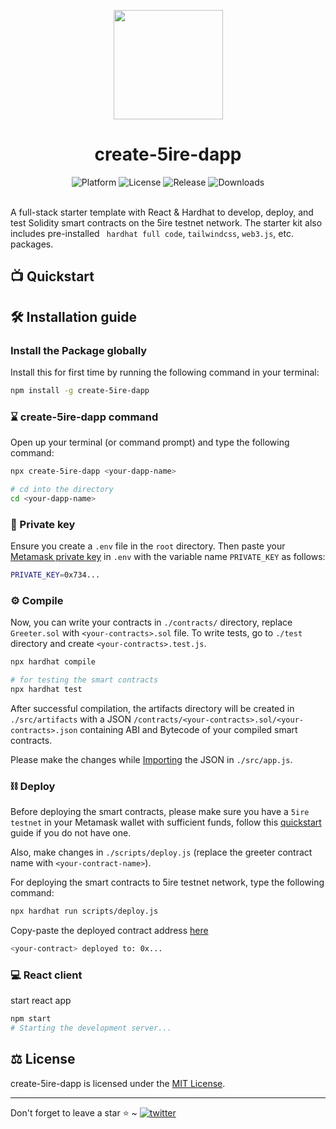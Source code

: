 <p align="center">
    <img align="center" src="https://docs.5ire.org/img/ms-icon-150x150.png" width="175"></img>
</p>

<h1 align="center">create-5ire-dapp</h1>

<div align="center">
    <img src="https://img.shields.io/badge/platform-5ire-blue.svg?style=flat-square" alt="Platform">
    <img src="https://img.shields.io/github/license/sambitsargam/create-5ire-dapp?color=orange&style=flat-square" alt="License">
    <img src="https://img.shields.io/github/v/release/sambitsargam/create-5ire-dapp?color=blue&style=flat-square" alt="Release">
    <img src="https://img.shields.io/npm/dw/create-5ire-dapp?style=flat-square" alt="Downloads">
</div><br>

A full-stack starter template with React & Hardhat to develop, deploy, and test Solidity smart contracts on the 5ire testnet network. The starter kit also includes pre-installed ` hardhat full code`, `tailwindcss`, `web3.js`, etc. packages.

## 📺 Quickstart

<div align="center">
</div>

## 🛠️ Installation guide

### Install the Package globally
Install this for first time by running the following command in your terminal:

```sh
npm install -g create-5ire-dapp
```

### ⌛️ create-5ire-dapp command

Open up your terminal (or command prompt) and type the following command:

```sh
npx create-5ire-dapp <your-dapp-name>

# cd into the directory
cd <your-dapp-name>
```

### 🔑 Private key

Ensure you create a `.env` file in the `root` directory. Then paste your [Metamask private key](https://metamask.zendesk.com/hc/en-us/articles/360015289632-How-to-export-an-account-s-private-key) in `.env` with the variable name `PRIVATE_KEY` as follows:

```sh
PRIVATE_KEY=0x734...
```

### ⚙️ Compile

Now, you can write your contracts in `./contracts/` directory, replace `Greeter.sol` with `<your-contracts>.sol` file. To write tests, go to `./test` directory and create `<your-contracts>.test.js`.

```sh
npx hardhat compile

# for testing the smart contracts
npx hardhat test
```

After successful compilation, the artifacts directory will be created in `./src/artifacts` with a JSON `/contracts/<your-contracts>.sol/<your-contracts>.json` containing ABI and Bytecode of your compiled smart contracts.

Please make the changes while [Importing](https://github.com/sambitsargam/create-5ire-dapp/blob/main/src/App.js#L7) the JSON in `./src/app.js`.


### ⛓️ Deploy

Before deploying the smart contracts, please make sure you have a `5ire testnet` in your Metamask wallet with sufficient funds, follow this [quickstart](https://docs.5ire.org/) guide if you do not have one.

Also, make changes in `./scripts/deploy.js` (replace the greeter contract name with `<your-contract-name>`).

For deploying the smart contracts to 5ire testnet network, type the following command:

```sh
npx hardhat run scripts/deploy.js
```

Copy-paste the deployed contract address [here](https://github.com/sambitsargam/create-5ire-dapp/blob/main/src/App.js#L35)

```sh
<your-contract> deployed to: 0x...
```

### 💻 React client

start react app

```sh
npm start
# Starting the development server...
```


## ⚖️ License

create-5ire-dapp is licensed under the [MIT License](https://github.com/sambitsargam/create-5ire-dapp/blob/main/LICENSE).

<hr>
Don't forget to leave a star ⭐️ ~ <a href="https://twitter.com/sambitsargam" target="_blank"><img src="https://img.shields.io/twitter/follow/sambitsargam?style=social" alt="twitter" /></a>
